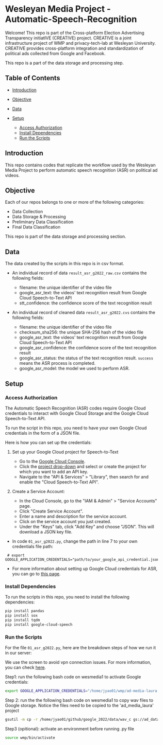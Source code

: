 # Wesleyan Media Project - Automatic-Speech-Recognition

Welcome! This repo is part of the Cross-platform Election Advertising Transparency initiatIVE (CREATIVE) project. CREATIVE is a joint infrastructure project of WMP and privacy-tech-lab at Wesleyan University. CREATIVE provides cross-platform integration and standardization of political ads collected from Google and Facebook.

This repo is a part of the data storage and processing step.

## Table of Contents

- [Introduction](#introduction)

- [Objective](#objective)

- [Data](#data)

- [Setup](#setup)
  - [Access Authorization](#access-authorization)
  - [Install Dependencies](#install-dependencies)
  - [Run the Scripts](#run-the-scripts)

## Introduction

This repo contains codes that replicate the workflow used by the Wesleyan Media Project to perform automatic speech recognition (ASR) on political ad videos.

## Objective

Each of our repos belongs to one or more of the following categories:

- Data Collection
- Data Storage & Processing
- Preliminary Data Classification
- Final Data Classification

This repo is part of the data storage and processing section.

## Data

The data created by the scripts in this repo is in csv format.

- An individual record of data `result_asr_g2022_raw.csv` contains the following fields:

  - filename: the unique identifier of the video file
  - google_asr_text: the videos' text recognition result from Google Cloud Speech-to-Text API
  - stt_confidence: the confidence score of the text recognition result

- An individual record of cleaned data `result_asr_g2022.cvs` contains the following fields:
  - filename: the unique identifier of the video file
  - checksum_sha256: the unique SHA-256 hash of the video file
  - google_asr_text: the videos' text recognition result from Google Cloud Speech-to-Text API
  - google_asr_confidence: the confidence score of the text recognition result
  - google_asr_status: the status of the text recognition result. `success` means the ASR process is completed.
  - google_asr_model: the model we used to perform ASR.

## Setup

### Access Authorization

The Automatic Speech Recognition (ASR) codes require Google Cloud credentials to interact with Google Cloud Storage and the Google Cloud Speech-to-Text API.

To run the script in this repo, you need to have your own Google Cloud credentials in the form of a JSON file.

Here is how you can set up the credentials:

1. Set up your Google Cloud project for Speech-to-Text

   - Go to the [Google Cloud Console](console.cloud.google.com).
   - Click the [project drop-down](https://console.cloud.google.com/projectselector2/home/dashboard) and select or create the project for which you want to add an API key.
   - Navigate to the "API & Services" > "Library", then search for and enable the "Cloud Speech-to-Text API".

2. Create a Service Account:

   - In the Cloud Console, go to the "IAM & Admin" > "Service Accounts" page.
   - Click "Create Service Account".
   - Enter a name and description for the service account.
   - Click on the service account you just created.
   - Under the "Keys" tab, click "Add Key" and choose "JSON".
     This will download a JSON key file.

- In code `01_asr_g2022.py`, change the path in line 7 to your own credentials file path:

```
 # export GOOGLE_APPLICATION_CREDENTIALS="path/to/your_google_api_credential.json"
```

- For more information about setting up Google Cloud credentials for ASR, you can go to [this page](https://cloud.google.com/speech-to-text/docs/before-you-begin).

### Install Dependencies

To run the scripts in this repo, you need to install the following dependencies:

```bash
pip install pandas
pip install sox
pip install tqdm
pip install google-cloud-speech
```

### Run the Scripts

For the file `01_asr_g2022.py`, here are the breakdown steps of how we run it in our server:

We use the screen to avoid vpn connection issues. For more information, you can check [here](https://linuxize.com/post/how-to-use-linux-screen/).

Step1: run the following bash code on wesmedia1
to activate Google credentials:

```bash
export GOOGLE_APPLICATION_CREDENTIALS="/home/jyao01/wmp/ad-media-laura.json"
```

Step 2: run the the following bash code on wesmedia1 to copy wav files to Google storage.
Notice the files need to be copied to the 'ad_media_laura' project

```bash
gsutil -m cp -r /home/jyao01/github/google_2022/data/wav_c gs://ad_data_files/google_2022/batch_03162022
```

Step3 (opitional): activate an environment before running .py file

```bash
source wmp/bin/activate
```
